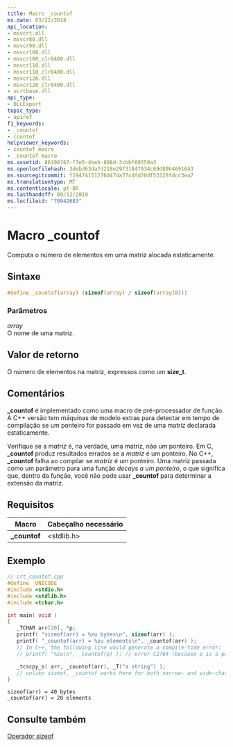```yaml
---
title: Macro _countof
ms.date: 03/22/2018
api_location:
- msvcrt.dll
- msvcr80.dll
- msvcr90.dll
- msvcr100.dll
- msvcr100_clr0400.dll
- msvcr110.dll
- msvcr110_clr0400.dll
- msvcr120.dll
- msvcr120_clr0400.dll
- ucrtbase.dll
api_type:
- DLLExport
topic_type:
- apiref
f1_keywords:
- _countof
- countof
helpviewer_keywords:
- countof macro
- _countof macro
ms.assetid: 86198767-f7e5-4beb-898d-3cbbf60350a3
ms.openlocfilehash: 3debd63da7d218e29f31847034c69d89b4691643
ms.sourcegitcommit: f19474151276d47da77cdfd20df53128fdcc3ea7
ms.translationtype: MT
ms.contentlocale: pt-BR
ms.lasthandoff: 09/12/2019
ms.locfileid: "70942683"
---
```

# <a name="_countof-macro"></a>Macro _countof

Computa o número de elementos em uma matriz alocada estaticamente.

## <a name="syntax"></a>Sintaxe

```C
#define _countof(array) (sizeof(array) / sizeof(array[0]))
```

### <a name="parameters"></a>Parâmetros

*array*<br/>
O nome de uma matriz.

## <a name="return-value"></a>Valor de retorno

O número de elementos na matriz, expressos como um **size_t**.

## <a name="remarks"></a>Comentários

**_countof** é implementado como uma macro de pré-processador de função. A C++ versão tem máquinas de modelo extras para detectar em tempo de compilação se um ponteiro for passado em vez de uma matriz declarada estaticamente.

Verifique se a *matriz* é, na verdade, uma matriz, não um ponteiro. Em C, **_countof** produz resultados errados se a *matriz* é um ponteiro. No C++, **_countof** falha ao compilar se *matriz* é um ponteiro.  Uma matriz passada como um parâmetro para uma função *decays a um ponteiro*, o que significa que, dentro da função, você não pode usar **_countof** para determinar a extensão da matriz.

## <a name="requirements"></a>Requisitos

|Macro|Cabeçalho necessário|
|-----------|---------------------|
|**_countof**|\<stdlib.h>|

## <a name="example"></a>Exemplo

```cpp
// crt_countof.cpp
#define _UNICODE
#include <stdio.h>
#include <stdlib.h>
#include <tchar.h>

int main( void )
{
   _TCHAR arr[20], *p;
   printf( "sizeof(arr) = %zu bytes\n", sizeof(arr) );
   printf( "_countof(arr) = %zu elements\n", _countof(arr) );
   // In C++, the following line would generate a compile-time error:
   // printf( "%zu\n", _countof(p) ); // error C2784 (because p is a pointer)

   _tcscpy_s( arr, _countof(arr), _T("a string") );
   // unlike sizeof, _countof works here for both narrow- and wide-character strings
}
```

```Output
sizeof(arr) = 40 bytes
_countof(arr) = 20 elements
```

## <a name="see-also"></a>Consulte também

[Operador sizeof](../../cpp/sizeof-operator.md)<br/>
